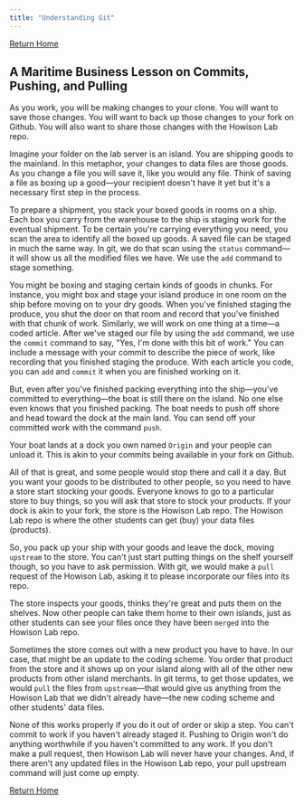 ```yaml
---
title: "Understanding Git"
---
```

[Return Home](index.md)

## A Maritime Business Lesson on Commits, Pushing, and Pulling
As you work, you will be making changes to your clone. You will want to save those changes. You will want to back up those changes to your fork on Github. You will also want to share those changes with the Howison Lab repo.

Imagine your folder on the lab server is an island. You are shipping goods to the mainland. In this metaphor, your changes to data files are those goods. As you change a file you will save it, like you would any file. Think of saving a file as boxing up a good—your recipient doesn't have it yet but it's a necessary first step in the process.

To prepare a shipment, you stack your boxed goods in rooms on a ship. Each box you carry from the warehouse to the ship is staging work for the eventual shipment. To be certain you're carrying everything you need, you scan the area to identify all the boxed up goods. A saved file can be staged in much the same way. In git, we do that scan using the `status` command—it will show us all the modified files we have. We use the `add` command to stage something.

You might be boxing and staging certain kinds of goods in chunks. For instance, you might box and stage your island produce in one room on the ship before moving on to your dry goods. When you've finished staging the produce, you shut the door on that room and record that you've finished with that chunk of work. Similarly, we will work on one thing at a time—a coded article. After we've staged our file by using the `add` command, we use the `commit` command to say, "Yes, I'm done with this bit of work." You can include a message with your commit to describe the piece of work, like recording that you finished staging the produce. With each article you code, you can `add` and `commit` it when you are finished working on it.

But, even after you've finished packing everything into the ship—you've committed to everything—the boat is still there on the island. No one else even knows that you finished packing. The boat needs to push off shore and head toward the dock at the main land. You can send off your committed work with the command `push`.

Your boat lands at a dock you own named `Origin` and your people can unload it. This is akin to your commits being available in your fork on Github.

All of that is great, and some people would stop there and call it a day. But you want your goods to be distributed to other people, so you need to have a store start stocking your goods. Everyone knows to go to a particular store to buy things, so you will ask that store to stock your products. If your dock is akin to your fork, the store is the Howison Lab repo. The Howison Lab repo is where the other students can get (buy) your data files (products).

So, you pack up your ship with your goods and leave the dock, moving `upstream` to the store. You can't just start putting things on the shelf yourself though, so you have to ask permission. With git, we would make a `pull` request of the Howison Lab, asking it to please incorporate our files into its repo.

The store inspects your goods, thinks they're great and puts them on the shelves. Now other people can take them home to their own islands, just as other students can see your files once they have been `merged` into the Howison Lab repo.

Sometimes the store comes out with a new product you have to have. In our case, that might be an update to the coding scheme. You order that product from the store and it shows up on your island along with all of the other new products from other island merchants. In git terms, to get those updates, we would `pull` the files from `upstream`—that would give us anything from the Howison Lab that we didn't already have—the new coding scheme and other students' data files.

None of this works properly if you do it out of order or skip a step. You can't commit to work if you haven't already staged it. Pushing to Origin won't do anything worthwhile if you haven't committed to any work. If you don't make a pull request, then Howison Lab will never have your changes. And, if there aren't any updated files in the Howison Lab repo, your pull upstream command will just come up empty.

[Return Home](index.md)
